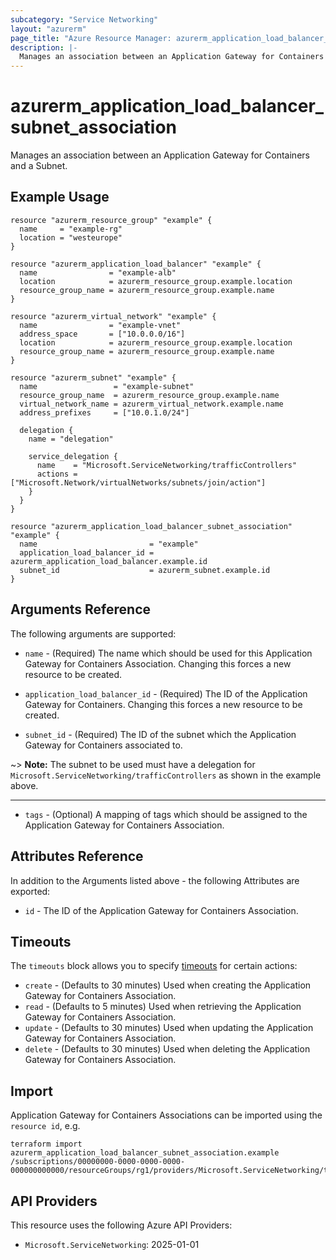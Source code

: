 ```yaml
---
subcategory: "Service Networking"
layout: "azurerm"
page_title: "Azure Resource Manager: azurerm_application_load_balancer_subnet_association"
description: |-
  Manages an association between an Application Gateway for Containers and a Subnet.
---
```


# azurerm_application_load_balancer_subnet_association

Manages an association between an Application Gateway for Containers and a Subnet.

## Example Usage

```hcl
resource "azurerm_resource_group" "example" {
  name     = "example-rg"
  location = "westeurope"
}

resource "azurerm_application_load_balancer" "example" {
  name                = "example-alb"
  location            = azurerm_resource_group.example.location
  resource_group_name = azurerm_resource_group.example.name
}

resource "azurerm_virtual_network" "example" {
  name                = "example-vnet"
  address_space       = ["10.0.0.0/16"]
  location            = azurerm_resource_group.example.location
  resource_group_name = azurerm_resource_group.example.name
}

resource "azurerm_subnet" "example" {
  name                 = "example-subnet"
  resource_group_name  = azurerm_resource_group.example.name
  virtual_network_name = azurerm_virtual_network.example.name
  address_prefixes     = ["10.0.1.0/24"]

  delegation {
    name = "delegation"

    service_delegation {
      name    = "Microsoft.ServiceNetworking/trafficControllers"
      actions = ["Microsoft.Network/virtualNetworks/subnets/join/action"]
    }
  }
}

resource "azurerm_application_load_balancer_subnet_association" "example" {
  name                         = "example"
  application_load_balancer_id = azurerm_application_load_balancer.example.id
  subnet_id                    = azurerm_subnet.example.id
}
```

## Arguments Reference

The following arguments are supported:

* `name` - (Required) The name which should be used for this Application Gateway for Containers Association. Changing this forces a new resource to be created.

* `application_load_balancer_id` - (Required) The ID of the Application Gateway for Containers. Changing this forces a new resource to be created.

* `subnet_id` - (Required) The ID of the subnet which the Application Gateway for Containers associated to.

~> **Note:** The subnet to be used must have a delegation for  `Microsoft.ServiceNetworking/trafficControllers` as shown in the example above.

---

* `tags` - (Optional) A mapping of tags which should be assigned to the Application Gateway for Containers Association.

## Attributes Reference

In addition to the Arguments listed above - the following Attributes are exported: 

* `id` - The ID of the Application Gateway for Containers Association.

## Timeouts

The `timeouts` block allows you to specify [timeouts](https://www.terraform.io/language/resources/syntax#operation-timeouts) for certain actions:

* `create` - (Defaults to 30 minutes) Used when creating the Application Gateway for Containers Association.
* `read` - (Defaults to 5 minutes) Used when retrieving the Application Gateway for Containers Association.
* `update` - (Defaults to 30 minutes) Used when updating the Application Gateway for Containers Association.
* `delete` - (Defaults to 30 minutes) Used when deleting the Application Gateway for Containers Association.

## Import

Application Gateway for Containers Associations can be imported using the `resource id`, e.g.

```shell
terraform import azurerm_application_load_balancer_subnet_association.example /subscriptions/00000000-0000-0000-0000-000000000000/resourceGroups/rg1/providers/Microsoft.ServiceNetworking/trafficControllers/alb1/associations/association1
```

## API Providers
<!-- This section is generated, changes will be overwritten -->
This resource uses the following Azure API Providers:

* `Microsoft.ServiceNetworking`: 2025-01-01
